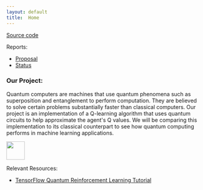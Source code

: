 ```yaml
---
layout: default
title:  Home
---
```


[Source code](https://github.com/fvelasquez12/Superposition)

Reports:

- [Proposal](https://fvelasquez12.github.io/Superposition/proposal.html)
- [Status](https://fvelasquez12.github.io/Superposition/status.html)

### Our Project:
Quantum computers are machines that use quantum phenomena such as superposition and entanglement to perform computation. They are believed to solve certain problems substantially faster than classical computers. Our project is an implementation of a Q-learning algorithm that uses quantum circuits to help approximate the agent's Q values. We will be comparing this implementation to its classical counterpart to see how quantum computing performs in machine learning applications. 

<img src="https://github.com/fvelasquez12/Superposition/blob/main/docs/assets/images/hybridnetwork.png" width="48">


Relevant Resources:
- [TensorFlow Quantum Reinforcement Learning Tutorial](https://www.tensorflow.org/quantum/tutorials/quantum_reinforcement_learning)
